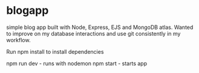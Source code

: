 # blogapp
simple blog app built with Node, Express, EJS and MongoDB atlas. Wanted to improve on my database interactions and use git consistently in my workflow.

Run npm install to install dependencies 

npm run dev - runs with nodemon
npm start - starts app
